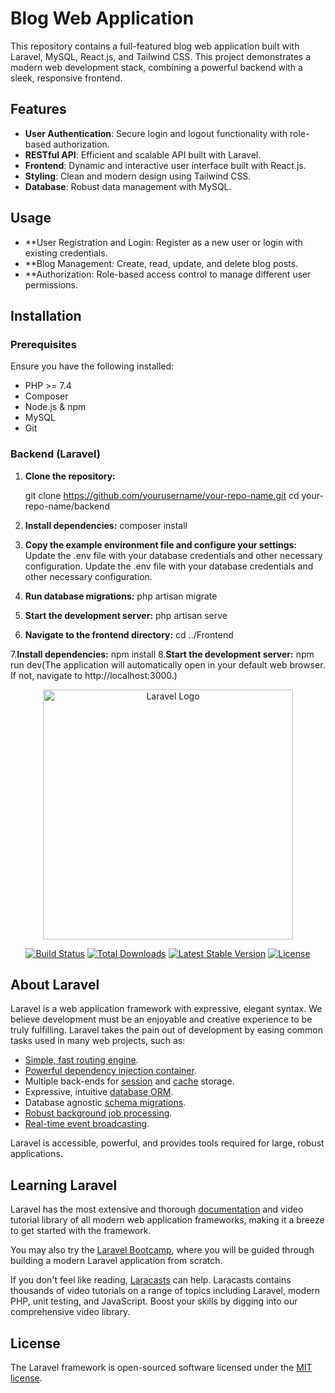 # Blog Web Application

This repository contains a full-featured blog web application built with Laravel, MySQL, React.js, and Tailwind CSS. This project demonstrates a modern web development stack, combining a powerful backend with a sleek, responsive frontend.

## Features

- **User Authentication**: Secure login and logout functionality with role-based authorization.
- **RESTful API**: Efficient and scalable API built with Laravel.
- **Frontend**: Dynamic and interactive user interface built with React.js.
- **Styling**: Clean and modern design using Tailwind CSS.
- **Database**: Robust data management with MySQL.

 ## Usage
- **User Registration and Login: Register as a new user or login with existing credentials.
- **Blog Management: Create, read, update, and delete blog posts.
- **Authorization: Role-based access control to manage different user permissions.

## Installation

### Prerequisites

Ensure you have the following installed:
- PHP >= 7.4
- Composer
- Node.js & npm
- MySQL
- Git

### Backend (Laravel)

1. **Clone the repository:**
   
   git clone https://github.com/yourusername/your-repo-name.git
   cd your-repo-name/backend

2. **Install dependencies:**
   composer install
3. **Copy the example environment file and configure your settings:**
Update the .env file with your database credentials and other necessary configuration. Update the .env file with your database credentials and other necessary configuration.
4. **Run database migrations:**
 php artisan migrate
5. **Start the development server:**
 php artisan serve   

6. **Navigate to the frontend directory:**
cd ../Frontend

7.**Install dependencies:**
npm install
8.**Start the development server:**
npm run dev(The application will automatically open in your default web browser. If not, navigate to http://localhost:3000.)
<p align="center"><a href="https://laravel.com" target="_blank"><img src="https://raw.githubusercontent.com/laravel/art/master/logo-lockup/5%20SVG/2%20CMYK/1%20Full%20Color/laravel-logolockup-cmyk-red.svg" width="400" alt="Laravel Logo"></a></p>

<p align="center">
<a href="https://github.com/laravel/framework/actions"><img src="https://github.com/laravel/framework/workflows/tests/badge.svg" alt="Build Status"></a>
<a href="https://packagist.org/packages/laravel/framework"><img src="https://img.shields.io/packagist/dt/laravel/framework" alt="Total Downloads"></a>
<a href="https://packagist.org/packages/laravel/framework"><img src="https://img.shields.io/packagist/v/laravel/framework" alt="Latest Stable Version"></a>
<a href="https://packagist.org/packages/laravel/framework"><img src="https://img.shields.io/packagist/l/laravel/framework" alt="License"></a>
</p>

## About Laravel

Laravel is a web application framework with expressive, elegant syntax. We believe development must be an enjoyable and creative experience to be truly fulfilling. Laravel takes the pain out of development by easing common tasks used in many web projects, such as:

- [Simple, fast routing engine](https://laravel.com/docs/routing).
- [Powerful dependency injection container](https://laravel.com/docs/container).
- Multiple back-ends for [session](https://laravel.com/docs/session) and [cache](https://laravel.com/docs/cache) storage.
- Expressive, intuitive [database ORM](https://laravel.com/docs/eloquent).
- Database agnostic [schema migrations](https://laravel.com/docs/migrations).
- [Robust background job processing](https://laravel.com/docs/queues).
- [Real-time event broadcasting](https://laravel.com/docs/broadcasting).

Laravel is accessible, powerful, and provides tools required for large, robust applications.

## Learning Laravel

Laravel has the most extensive and thorough [documentation](https://laravel.com/docs) and video tutorial library of all modern web application frameworks, making it a breeze to get started with the framework.

You may also try the [Laravel Bootcamp](https://bootcamp.laravel.com), where you will be guided through building a modern Laravel application from scratch.

If you don't feel like reading, [Laracasts](https://laracasts.com) can help. Laracasts contains thousands of video tutorials on a range of topics including Laravel, modern PHP, unit testing, and JavaScript. Boost your skills by digging into our comprehensive video library.


## License

The Laravel framework is open-sourced software licensed under the [MIT license](https://opensource.org/licenses/MIT).
